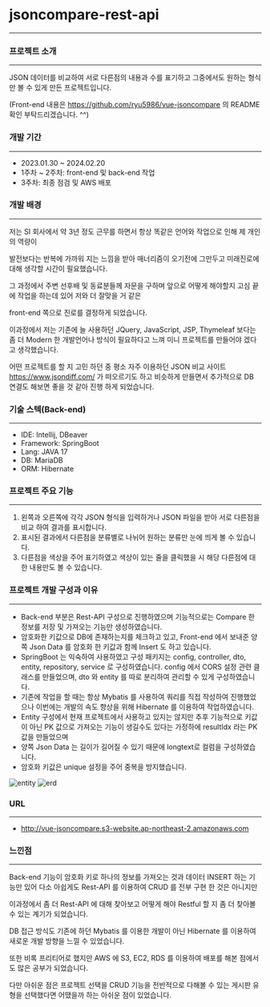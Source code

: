 # jsoncompare-rest-api
---

### 프로젝트 소개
---
JSON 데이터를 비교하여 서로 다른점의 내용과 수를 표기하고 그중에서도 원하는 형식만 볼 수 있게 만든 프로젝트입니다.

(Front-end 내용은 <https://github.com/ryu5986/vue-jsoncompare> 의 README 확인 부탁드리겠습니다. ^^)

### 개발 기간
---
* 2023.01.30 ~ 2024.02.20
* 1주차 ~ 2주차: front-end 및 back-end 작업
* 3주차: 최종 점검 및 AWS 배포

### 개발 배경
---
저는 SI 회사에서 약 3년 정도 근무를 하면서 항상 똑같은 언어와 작업으로 인해 제 개인의 역량이

발전보다는 반복에 가까워 지는 느낌을 받아 매너리즘이 오기전에 그만두고 미래진로에 대해 생각할 시간이 필요했습니다.

그 과정에서 주변 선후배 및 동료분들께 자문을 구하며 앞으로 어떻게 해야할지 고심 끝에 작업을 하는데 있어 저와 더 잘맞을 거 같은

front-end 쪽으로 진로를 결정하게 되었습니다.

이과정에서 저는 기존에 늘 사용하던 JQuery, JavaScript, JSP, Thymeleaf 보다는 좀 더 Modern 한 개발언어나 방식이 필요하다고 느껴 미니 프로젝트를 만들어야 겠다고 생각했습니다.

어떤 프로젝트를 할 지 고민 하던 중 평소 자주 이용하던 JSON 비교 사이트 <https://www.jsondiff.com/> 가 떠오르기도 하고 비슷하게 만들면서 추가적으로 DB 연결도 해보면 좋을 것 같아 진행 하게 되었습니다.


### 기술 스텍(Back-end)
---
* IDE: Intellij, DBeaver
* Framework: SpringBoot
* Lang: JAVA 17
* DB: MariaDB
* ORM: Hibernate

### 프로젝트 주요 기능
---
1. 왼쪽과 오른쪽에 각각 JSON 형식을 입력하거나 JSON 파일을 받아 서로 다른점을 비교 하여 결과를 표시합니다.
2. 표시된 결과에서 다른점을 분류별로 나뉘어 원하는 분류만 눈에 띄게 볼 수 있습니다.
3. 다른점을 색상을 주어 표기하였고 색상이 있는 줄을 클릭했을 시 해당 다른점에 대한 내용만도 볼 수 있습니다.

### 프로젝트 개발 구성과 이유
---
- Back-end 부분은 Rest-API 구성으로 진행하였으며 기능적으로는 Compare 한 정보를 저장 및 가져오는 기능만 생성하였습니다.
- 암호화한 키값으로 DB에 존재하는지를 체크하고 있고, Front-end 에서 보내준 양쪽 Json Data 를 암호화 한 키값과 함께 Insert 도 하고 있습니다.
- SpringBoot 는 익숙하여 사용하였고 구성 패키지는 config, controller, dto, entity, repository, service 로 구성하였습니다. config 에서 CORS 설정 관련 클래스를 만들었으며, dto 와 entity 를 따로 분리하여 관리할 수 있게 구성하였습니다.
- 기존에 작업을 할 때는 항상 Mybatis 를 사용하여 쿼리를 직접 작성하여 진행했었으나 이번에는 개발의 속도 향상을 위해 Hibernate 를 이용하여 작업하였습니다.
- Entity 구성에서 현재 프로젝트에서 사용하고 있지는 않지만 추후 기능적으로 키값이 아닌 PK 값으로 가져오는 기능이 생길수도 있다는 가정하에 resultIdx 라는 PK 값을 만들었으며
- 양쪽 Json Data 는 길이가 길어질 수 있기 때문에 longtext로 컬럼을 구성하였습니다.
- 암호화 키값은 unique 설정을 주어 중복을 방지했습니다.



![entity](https://github.com/ryu5986/jsoncompare-rest-api/assets/66866506/a9201162-ff6a-40cb-b359-1dfeec5e30f0)
![erd](https://github.com/ryu5986/jsoncompare-rest-api/assets/66866506/c899ec01-3550-4ffc-8707-c1ece8712588)

### URL
---
- <http://vue-jsoncompare.s3-website.ap-northeast-2.amazonaws.com>



### 느낀점
---
Back-end 기능이 암호화 키로 하나의 정보를 가져오는 것과 데이터 INSERT 하는 기능만 있어 다소 아쉽게도 Rest-API 를 이용하여 CRUD 를 전부 구현 한 것은 아니지만 

이과정에서 좀 더 Rest-API 에 대해 찾아보고 어떻게 해야 Restful 할 지 좀 더 찾아볼 수 있는 계기가 되었습니다.

DB 접근 방식도 기존에 하던 Mybatis 를 이용한 개발이 아닌 Hibernate 를 이용하여 새로운 개발 방향을 느낄 수 있었습니다.

또한 비록 프리티어로 했지만 AWS 에 S3, EC2, RDS 를 이용하여 배포를 해본 점에서도 많은 공부가 되었습니다.

다만 아쉬운 점은 프로젝트 선택을 CRUD 기능을 전반적으로 다해볼 수 있는 게시판 유형을 선택했다면 어땠을까 하는 아쉬운 점이 있었습니다.
  
